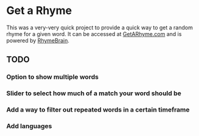 # Get a Rhyme

This was a very-very quick project to provide a quick way to get a random rhyme for a given word. It can be accessed at [GetARhyme.com](https://getarhyme.com) and is powered by [RhymeBrain](https://rhymebrain.com).

## TODO

### Option to show multiple words

### Slider to select how much of a match your word should be

### Add a way to filter out repeated words in a certain timeframe

### Add languages
